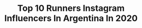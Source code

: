 ---
title: Top 10 Runners Instagram Influencers In Argentina In 2020
description: >-
  Find top runners Instagram influencers in Argentina in 2020. Most popular hashtags: #tbt #yomequedoencasa #repost #spartantrail.
platform: Instagram
profiles:
  - username: "epcaressi"
    fullname: >-
      Eleonora Pérez Caressi - BEBA
    location: "Argentina"
    followers: 102664
    engagement: 479
    commentsToLikes: 0.037103
    id: ck14j4uvtimz80i19165o49ps
    verified: true
    hashtags: "#querete, #thescienceofwellbeing, #tbt"
  - username: "catubonadeo"
    fullname: >-
      Catalina
    location: "Argentina"
    followers: 30689
    engagement: 665
    commentsToLikes: 0.033896
    id: ck5zjbxd4hbhx0i141kuxpma7
    verified: true
    hashtags: "#quarantinebirthday, #vitalityargentina, #activate, #importaquehagas"
  - username: "totoberisso"
    fullname: >-
      Toto Berisso
    location: "Argentina"
    followers: 15244
    engagement: 352
    commentsToLikes: 0.887809
    id: ck6tsqxqe6bw60j719kmfkhnd
    verified: true
    hashtags: "#runnear6, #buenosaires, #reflexi, #runnear5"
  - username: "soficantilo"
    fullname: >-
      Sofi Cantilo
    location: "Argentina"
    followers: 15731
    engagement: 184
    commentsToLikes: 0.110900
    id: ck8t06o5pqzcs0j78i2evz70l
    verified: false
    hashtags: "#100k, #family, #tmxteam, #mendoza"
  - username: "nicoocchiato"
    fullname: >-
      Nico Occhiato🎙
    location: "Argentina"
    followers: 2301853
    engagement: 198
    commentsToLikes: 0.015656
    id: ck0u238tkysrh0i19to8mjtox
    verified: true
    hashtags: "#adidassuperstar, #vinoacambiarlotodo, #10toqueschallenge, #yomequededoencasa"
  - username: "gaucho.runner"
    fullname: >-
      Lucas Báez 🇦🇷
    location: "Argentina"
    followers: 6765
    engagement: 502
    commentsToLikes: 0.044253
    id: ck138buzofgwd0i19esckqwmp
    verified: false
    hashtags: "#instfit, #finishstrong, #chile, #takayama"
  - username: "pao.fierro"
    fullname: >-
      PAOLA FIERRO
    location: "Argentina"
    followers: 7550
    engagement: 274
    commentsToLikes: 0.040500
    id: ck13b6li1txiz0i191a2mgtum
    verified: false
    hashtags: "#contandoexperiencias, #tbt, #espnrun, #estosevuelveunreto"
  - username: "micavazquezok"
    fullname: >-
      Mica Vazquez
    location: "Argentina"
    followers: 867680
    engagement: 275
    commentsToLikes: 0.007556
    id: ck15pfz0mxold0i19i2s72bxi
    verified: true
    hashtags: "#siemprejuntas, #yomequedoencasa, #pelopantene, #tbt"
  - username: "emablom"
    fullname: >-
      ema blom
    location: "Argentina"
    followers: 20314
    engagement: 423
    commentsToLikes: 0.015242
    id: ckaoy84euged10i78cjgwynlf
    verified: false
    hashtags: "#preset, #elbolson, #yomequedoencasa, #atardecer"
  - username: "iloverunn"
    fullname: >-
      Iloverunn.com
    location: "Argentina"
    followers: 63613
    engagement: 104
    commentsToLikes: 0.064736
    id: ck138bxpsfhcb0i192bkvtauv
    verified: false
    hashtags: "#cumplea, #movete, #happy, #youcantstopus"
---